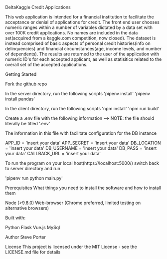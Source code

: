 DeltaKaggle Credit Applications

This web application is intended for a financial institution to facilitate the acceptance or denial of applications for credit. 
The front end user chooses numeric ranges within a number of variables dictated by a data set with over 100K credit applications. No names are included in the data set(acquired from a kaggle.com competition, now closed). The dataset is instead comprised of basic aspects of personal credit histories(info on delinquencies) and financial circumstances(age, income levels, and number of dependents). The results are returned to the user of the application with numeric ID's for each accepted applicant, as well as statisitics related to the overall set of the accepted applications. 

Getting Started

Fork the github repo

In the server directory, run the following scripts
'pipenv install'
'pipenv install pandas'

In the client directory, run the following scripts
'npm install'
'npm run build'

Create a .env file with the following information --> NOTE: the file should literally be titled '.env'

The information in this file with facilitate configuration for the DB instance

APP_ID = 'insert your data'
APP_SECRET = 'insert your data'
DB_LOCATION = 'insert your data'
DB_USERNAME = 'insert your data'
DB_PASS = 'insert your data'
CALLBACK_URL = 'insert your data'

To run the program on your local host(https://localhost:5000/) switch back to server directory and run

'pipenv run python main.py'

Prerequisites
What things you need to install the software and how to install them

Node (>9.8.0)
Web-browser (Chrome preferred, limited testing on alternative browsers)

Built with:

Python Flask
Vue.js
MySql

Author
Steve Porter

License
This project is licensed under the MIT License - see the LICENSE.md file for details


